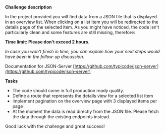 **Challenge description**

In the project provided you will find data from a JSON file that is displayed in an overview list. When clicking on a list item you will be redirected to the details page of the selected item. As you might have noticed, the code isn&#39;t particularly clean and some features are still missing, therefore:

**Time limit: Please don&#39;t exceed 2 hours.**

_In case you won&#39;t finish in time, you can explain how your next steps would have been in the follow-up discussion._

Documentation for JSON-Server [https://github.com/typicode/json-server](https://github.com/typicode/json-server)

**Tasks**

- The code should come in full production ready quality.
- Define a route that represents the details view for a selected list item
- Implement pagination on the overview page with 3 displayed items per page
- At the moment the data is read directly from the JSON file. Please fetch the data through the existing endpoints instead.

Good luck with the challenge and great success!
